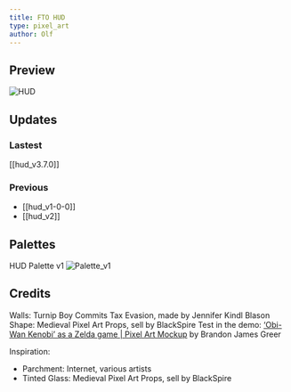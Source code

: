 ```yaml
---
title: FTO HUD
type: pixel_art
author: Olf
---
```


## Preview

![HUD](attachments%5CHUD%5CHUD_all_togh_x40.gif "impressive?...")

## Updates

### Lastest

[[hud_v3.7.0]]

### Previous

- [[hud_v1-0-0]]
- [[hud_v2]]

## Palettes

HUD Palette v1
![Palette_v1](attachments%5CMAP%5COther%5Cpalette_FTO_character_v1-4.png "such great color")

## Credits

Walls: Turnip Boy Commits Tax Evasion, made by Jennifer Kindl
Blason Shape: Medieval Pixel Art Props, sell by BlackSpire
Test in the demo: [‘Obi-Wan Kenobi’ as a Zelda game | Pixel Art Mockup](https://www.youtube.com/watch?v=pjXz-0l9gYc) by  Brandon James Greer

Inspiration:

- Parchment: Internet, various artists
- Tinted Glass: Medieval Pixel Art Props, sell by BlackSpire
